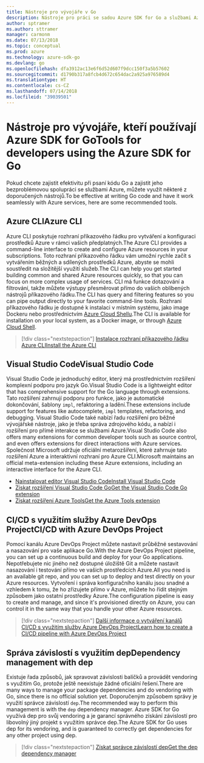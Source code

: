 ```yaml
---
title: Nástroje pro vývojáře v Go
description: Nástroje pro práci se sadou Azure SDK for Go a službami Azure
author: sptramer
ms.author: sttramer
manager: carmonm
ms.date: 07/13/2018
ms.topic: conceptual
ms.prod: azure
ms.technology: azure-sdk-go
ms.devlang: go
ms.openlocfilehash: dfa3912ac13e6f6d52d607f9dcc150f3a5b57602
ms.sourcegitcommit: d1790b317a8fcb4d672c654dac2a925a976589d4
ms.translationtype: HT
ms.contentlocale: cs-CZ
ms.lasthandoff: 07/14/2018
ms.locfileid: "39039501"
---
```

# <a name="tools-for-developers-using-the-azure-sdk-for-go"></a><span data-ttu-id="78b57-103">Nástroje pro vývojáře, kteří používají Azure SDK for Go</span><span class="sxs-lookup"><span data-stu-id="78b57-103">Tools for developers using the Azure SDK for Go</span></span>

<span data-ttu-id="78b57-104">Pokud chcete zajistit efektivitu při psaní kódu Go a zajistit jeho bezproblémovou spolupráci se službami Azure, můžete využít některé z doporučených nástrojů.</span><span class="sxs-lookup"><span data-stu-id="78b57-104">To be effective at writing Go code and have it work seamlessly with Azure services, here are some recommended tools.</span></span>

## <a name="azure-cli"></a><span data-ttu-id="78b57-105">Azure CLI</span><span class="sxs-lookup"><span data-stu-id="78b57-105">Azure CLI</span></span>

<span data-ttu-id="78b57-106">Azure CLI poskytuje rozhraní příkazového řádku pro vytváření a konfiguraci prostředků Azure v rámci vašich předplatných.</span><span class="sxs-lookup"><span data-stu-id="78b57-106">The Azure CLI provides a command-line interface to create and configure Azure resources in your subscriptions.</span></span> <span data-ttu-id="78b57-107">Toto rozhraní příkazového řádku vám umožní rychle začít s vytvářením běžných a sdílených prostředků Azure, abyste se mohli soustředit na složitější využití služeb.</span><span class="sxs-lookup"><span data-stu-id="78b57-107">The CLI can help you get started building common and shared Azure resources quickly, so that you can focus on more complex usage of services.</span></span> <span data-ttu-id="78b57-108">CLI má funkce dotazování a filtrování, takže můžete výstupy přesměrovat přímo do vašich oblíbených nástrojů příkazového řádku.</span><span class="sxs-lookup"><span data-stu-id="78b57-108">The CLI has query and filtering features so you can pipe output directly to your favorite command-line tools.</span></span> <span data-ttu-id="78b57-109">Rozhraní příkazového řádku je dostupné k instalaci v místním systému, jako image Dockeru nebo prostřednictvím [Azure Cloud Shellu](https://docs.microsoft.com/azure/cloud-shell/overview).</span><span class="sxs-lookup"><span data-stu-id="78b57-109">The CLI is available for installation on your local system, as a Docker image, or through [Azure Cloud Shell](https://docs.microsoft.com/azure/cloud-shell/overview).</span></span>

> [!div class="nextstepaction"]
> [<span data-ttu-id="78b57-110">Instalace rozhraní příkazového řádku Azure CLI</span><span class="sxs-lookup"><span data-stu-id="78b57-110">Install the Azure CLI</span></span>](/cli/azure/install-azure-cli)

## <a name="visual-studio-code"></a><span data-ttu-id="78b57-111">Visual Studio Code</span><span class="sxs-lookup"><span data-stu-id="78b57-111">Visual Studio Code</span></span>

<span data-ttu-id="78b57-112">Visual Studio Code je jednoduchý editor, který má prostřednictvím rozšíření komplexní podporu pro jazyk Go.</span><span class="sxs-lookup"><span data-stu-id="78b57-112">Visual Studio Code is a lightweight editor that has comprehensive support for the Go language through extensions.</span></span> <span data-ttu-id="78b57-113">Tato rozšíření zahrnují podporu pro funkce, jako je automatické dokončování, šablony `impl`, refaktoring a ladění.</span><span class="sxs-lookup"><span data-stu-id="78b57-113">These extensions include support for features like autocomplete, `impl` templates, refactoring, and debugging.</span></span> <span data-ttu-id="78b57-114">Visual Studio Code také nabízí řadu rozšíření pro běžné vývojářské nástroje, jako je třeba správa zdrojového kódu, a nabízí i rozšíření pro přímé interakce se službami Azure.</span><span class="sxs-lookup"><span data-stu-id="78b57-114">Visual Studio Code also offers many extensions for common developer tools such as source control, and even offers extensions for direct interactions with Azure services.</span></span> <span data-ttu-id="78b57-115">Společnost Microsoft udržuje oficiální metarozšíření, které zahrnuje tato rozšíření Azure a interaktivní rozhraní pro Azure CLI.</span><span class="sxs-lookup"><span data-stu-id="78b57-115">Microsoft maintains an official meta-extension including these Azure extensions, including an interactive interface for the Azure CLI.</span></span>

* [<span data-ttu-id="78b57-116">Nainstalovat editor Visual Studio Code</span><span class="sxs-lookup"><span data-stu-id="78b57-116">Install Visual Studio Code</span></span>](https://code.visualstudio.com/Download)
* [<span data-ttu-id="78b57-117">Získat rozšíření Visual Studio Code Go</span><span class="sxs-lookup"><span data-stu-id="78b57-117">Get the Visual Studio Code Go extension</span></span>](https://code.visualstudio.com/docs/languages/go)
* [<span data-ttu-id="78b57-118">Získat rozšíření Azure Tools</span><span class="sxs-lookup"><span data-stu-id="78b57-118">Get the Azure Tools extension</span></span>](https://marketplace.visualstudio.com/items?itemName=ms-vscode.vscode-azureextensionpack)

## <a name="cicd-with-azure-devops-project"></a><span data-ttu-id="78b57-119">CI/CD s využitím služby Azure DevOps Project</span><span class="sxs-lookup"><span data-stu-id="78b57-119">CI/CD with Azure DevOps Project</span></span>

<span data-ttu-id="78b57-120">Pomocí kanálu Azure DevOps Project můžete nastavit průběžné sestavování a nasazování pro vaše aplikace Go.</span><span class="sxs-lookup"><span data-stu-id="78b57-120">With the Azure DevOps Project pipeline, you can set up a continuous build and deploy for your Go applications.</span></span> <span data-ttu-id="78b57-121">Nepotřebujete nic jiného než dostupné úložiště Git a můžete nastavit nasazování i testování přímo ve vašich prostředcích Azure.</span><span class="sxs-lookup"><span data-stu-id="78b57-121">All you need is an available git repo, and you can set up to deploy and test directly on your Azure resources.</span></span> <span data-ttu-id="78b57-122">Vytvoření i správa konfiguračního kanálu jsou snadné a vzhledem k tomu, že ho zřizujete přímo v Azure, můžete ho řídit stejným způsobem jako ostatní prostředky Azure.</span><span class="sxs-lookup"><span data-stu-id="78b57-122">The configuration pipeline is easy to create and manage, and since it's provisioned directly on Azure, you can control it in the same way that you handle your other Azure resources.</span></span>

> [!div class="nextstepaction"]
> [<span data-ttu-id="78b57-123">Další informace o vytváření kanálů CI/CD s využitím služby Azure DevOps Project</span><span class="sxs-lookup"><span data-stu-id="78b57-123">Learn how to create a CI/CD pipeline with Azure DevOps Project</span></span>](/devops-project/azure-devops-project-go)

## <a name="dependency-management-with-dep"></a><span data-ttu-id="78b57-124">Správa závislostí s využitím dep</span><span class="sxs-lookup"><span data-stu-id="78b57-124">Dependency management with dep</span></span>

<span data-ttu-id="78b57-125">Existuje řada způsobů, jak spravovat závislosti balíčků a provádět vendoring s využitím Go, protože ještě neexistuje žádné oficiální řešení.</span><span class="sxs-lookup"><span data-stu-id="78b57-125">There are many ways to manage your package dependencies and do vendoring with Go, since there is no official solution yet.</span></span> <span data-ttu-id="78b57-126">Doporučeným způsobem správy je využití správce závislostí `dep`.</span><span class="sxs-lookup"><span data-stu-id="78b57-126">The recommended way to perform this management is with the `dep` dependency manager.</span></span> <span data-ttu-id="78b57-127">Azure SDK for Go využívá dep pro svůj vendoring a je garancí správného získání závislostí pro libovolný jiný projekt s využitím správce dep.</span><span class="sxs-lookup"><span data-stu-id="78b57-127">The Azure SDK for Go uses dep for its vendoring, and is guaranteed to correctly get dependencies for any other project using dep.</span></span>

> [!div class="nextstepaction"]
> [<span data-ttu-id="78b57-128">Získat správce závislostí dep</span><span class="sxs-lookup"><span data-stu-id="78b57-128">Get the dep dependency manager</span></span>](https://github.com/golang/dep)
